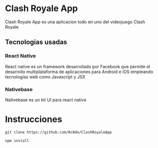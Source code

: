 # Clash Royale App
Clash Royale App es una aplicacion todo en uno del videojuego Clash Royale

## Tecnologias usadas

### React Native 
React native es un framework desarrollado por Facebook que permite el desarrollo multiplataforma de aplicaciones para Android e iOS
empleando tecnologias web como Javascript y JSX

### Nativebase
Nativebase es un kit UI para react native 

# Instrucciones

`git clone https://github.com/0c0de/ClashRoyaleApp`

`npm install`
